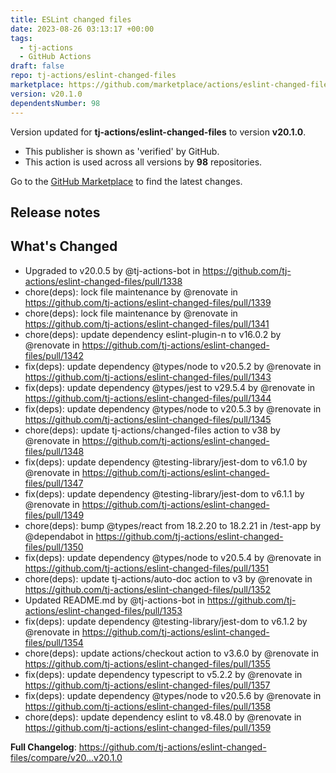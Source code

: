 ```yaml
---
title: ESLint changed files
date: 2023-08-26 03:13:17 +00:00
tags:
  - tj-actions
  - GitHub Actions
draft: false
repo: tj-actions/eslint-changed-files
marketplace: https://github.com/marketplace/actions/eslint-changed-files
version: v20.1.0
dependentsNumber: 98
---
```



Version updated for **tj-actions/eslint-changed-files** to version **v20.1.0**.
- This publisher is shown as 'verified' by GitHub.
- This action is used across all versions by **98** repositories.

Go to the [GitHub Marketplace](https://github.com/marketplace/actions/eslint-changed-files) to find the latest changes.

## Release notes

## What's Changed
* Upgraded to v20.0.5 by @tj-actions-bot in https://github.com/tj-actions/eslint-changed-files/pull/1338
* chore(deps): lock file maintenance by @renovate in https://github.com/tj-actions/eslint-changed-files/pull/1339
* chore(deps): lock file maintenance by @renovate in https://github.com/tj-actions/eslint-changed-files/pull/1341
* chore(deps): update dependency eslint-plugin-n to v16.0.2 by @renovate in https://github.com/tj-actions/eslint-changed-files/pull/1342
* fix(deps): update dependency @types/node to v20.5.2 by @renovate in https://github.com/tj-actions/eslint-changed-files/pull/1343
* fix(deps): update dependency @types/jest to v29.5.4 by @renovate in https://github.com/tj-actions/eslint-changed-files/pull/1344
* fix(deps): update dependency @types/node to v20.5.3 by @renovate in https://github.com/tj-actions/eslint-changed-files/pull/1345
* chore(deps): update tj-actions/changed-files action to v38 by @renovate in https://github.com/tj-actions/eslint-changed-files/pull/1348
* fix(deps): update dependency @testing-library/jest-dom to v6.1.0 by @renovate in https://github.com/tj-actions/eslint-changed-files/pull/1347
* fix(deps): update dependency @testing-library/jest-dom to v6.1.1 by @renovate in https://github.com/tj-actions/eslint-changed-files/pull/1349
* chore(deps): bump @types/react from 18.2.20 to 18.2.21 in /test-app by @dependabot in https://github.com/tj-actions/eslint-changed-files/pull/1350
* fix(deps): update dependency @types/node to v20.5.4 by @renovate in https://github.com/tj-actions/eslint-changed-files/pull/1351
* chore(deps): update tj-actions/auto-doc action to v3 by @renovate in https://github.com/tj-actions/eslint-changed-files/pull/1352
* Updated README.md by @tj-actions-bot in https://github.com/tj-actions/eslint-changed-files/pull/1353
* fix(deps): update dependency @testing-library/jest-dom to v6.1.2 by @renovate in https://github.com/tj-actions/eslint-changed-files/pull/1354
* chore(deps): update actions/checkout action to v3.6.0 by @renovate in https://github.com/tj-actions/eslint-changed-files/pull/1355
* fix(deps): update dependency typescript to v5.2.2 by @renovate in https://github.com/tj-actions/eslint-changed-files/pull/1357
* fix(deps): update dependency @types/node to v20.5.6 by @renovate in https://github.com/tj-actions/eslint-changed-files/pull/1358
* chore(deps): update dependency eslint to v8.48.0 by @renovate in https://github.com/tj-actions/eslint-changed-files/pull/1359


**Full Changelog**: https://github.com/tj-actions/eslint-changed-files/compare/v20...v20.1.0
